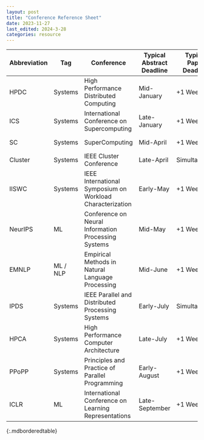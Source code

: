```yaml
---
layout: post
title: "Conference Reference Sheet"
date: 2023-11-27
last_edited: 2024-3-28
categories: resource
---
```


| Abbreviation | Tag      | Conference                                                | Typical Abstract Deadline | Typical Paper Deadline | Sample Conference Website |
|--------------|----------|-----------------------------------------------------------|---------------------------|------------------------|---------------------------|
| HPDC         | Systems  | High Performance Distributed Computing                    | Mid-January               | +1 Week                | [https://hpdc.org](https://hpdc.org) |
| ICS          | Systems  | International Conference on Supercomputing                | Late-January              | +1 Week                | [https://ics-conference.org](https://ics-conference.org) |
| SC           | Systems  | SuperComputing                                            | Mid-April                 | +1 Week                | [https://sc23.supercomputing.org](https://sc23.supercomputing.org) |
| Cluster      | Systems  | IEEE Cluster Conference                                   | Late-April                | Simultaneous           | [https://clustercomp.org/](https://clustercomp.org/) |
| IISWC        | Systems  | IEEE International Symposium on Workload Characterization | Early-May                 | +1 Week                | [https://iiswc.org/iiswc2024/](https://iiswc.org/iiswc2024/) |
| NeurIPS      | ML       | Conference on Neural Information Processing Systems       | Mid-May                   | +1 Week                | [https://neurips.cc](https://neurips.cc) |
| EMNLP        | ML / NLP | Empirical Methods in Natural Language Processing          | Mid-June                  | +1 Week                | [https://2023.emnlp.org/](https://2023.emnlp.org/) |
| IPDS         | Systems  | IEEE Parallel and Distributed Processing Systems          | Early-July                | Simultaneous           | [https://computer.org/csdl/journal/td](https://computer.org/csdl/journal/td) |
| HPCA         | Systems  | High Performance Computer Architecture                    | Late-July                 | +1 Week                | [https://hpca-conf.org/](https://hpca-conf.org/) |
| PPoPP        | Systems  | Principles and Practice of Parallel Programming           | Early-August              | +1 Week                | [https://sigplan.org/Conferences/PPOPP](https://sigplan.org/Conferences/PPOPP) |
| ICLR         | ML       | International Conference on Learning Representations      | Late-September            | +1 Week                | [https://iclr.cc](https://iclr.cc) |
{:.mdborderedtable}

